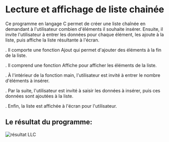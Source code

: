 # Lecture et affichage de liste chainée


Ce programme en langage C permet de créer une liste chaînée en demandant à l'utilisateur combien d'éléments il souhaite insérer. 
Ensuite, il invite l'utilisateur à entrer les données pour chaque élément, les ajoute à la liste, puis affiche la liste résultante à l'écran.

. Il comporte une fonction Ajout qui permet d'ajouter des éléments à la fin de la liste.

. Il comprend une fonction Affiche pour afficher les éléments de la liste.

. À l'intérieur de la fonction main, l'utilisateur est invité à entrer le nombre d'éléments à insérer.

. Par la suite, l'utilisateur est invité à saisir les données à insérer, puis ces données sont ajoutées à la liste.

. Enfin, la liste est affichée à l'écran pour l'utilisateur.


## Le résultat du programme: 

![résultat LLC ](https://github.com/samAK02/Portfolio/assets/131418700/29bd95b3-8e56-49cb-b4b4-e565e33e47b8)
